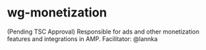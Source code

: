 # wg-monetization
(Pending TSC Approval) Responsible for ads and other monetization features and integrations in AMP.  Facilitator: @lannka
